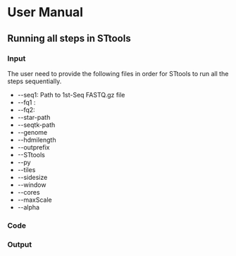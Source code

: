 
# User Manual
## Running all steps in STtools
### Input
  The user need to provide the following files in order for STtools to run all the steps sequentially. 
  *   --seq1: Path to 1st-Seq FASTQ.gz file
  *   --fq1 : 
  *   --fq2:
  *   --star-path
  *   --seqtk-path
  *   --genome
  *   --hdmilength
  *   --outprefix
  *   --STtools
  *   --py
  *   --tiles 
  *   --sidesize
  *   --window
  *   --cores
  *   --maxScale
  *   --alpha
### Code
### Output

